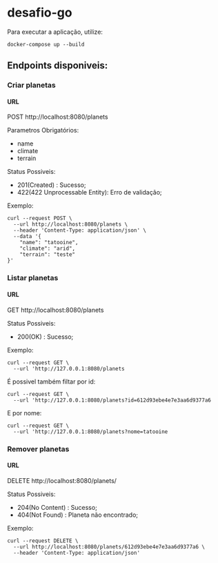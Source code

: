 # desafio-go



Para executar a aplicação, utilize:

```
docker-compose up --build
```

## Endpoints disponiveis:

### Criar planetas
#### URL
POST http://localhost:8080/planets

Parametros Obrigatórios:

- name 
- climate
- terrain

Status Possiveis:

- 201(Created) : Sucesso;
- 422(422 Unprocessable Entity): Erro de validação;

Exemplo:
```
curl --request POST \
  --url http://localhost:8080/planets \
  --header 'Content-Type: application/json' \
  --data '{
	"name": "tatooine",
	"climate": "arid",
	"terrain": "teste"
}'
```

### Listar planetas
#### URL
GET http://localhost:8080/planets

Status Possiveis:
- 200(OK) : Sucesso;

Exemplo:
```
curl --request GET \
  --url 'http://127.0.0.1:8080/planets
```

É possivel também filtar por id:
```
curl --request GET \
  --url 'http://127.0.0.1:8080/planets?id=612d93ebe4e7e3aa6d9377a6
```

E por nome:

```
curl --request GET \
  --url 'http://127.0.0.1:8080/planets?nome=tatooine
```
### Remover planetas
#### URL
DELETE http://localhost:8080/planets/<id>

Status Possiveis:
- 204(No Content) : Sucesso;
- 404(Not Found) : Planeta não encontrado;  

Exemplo:
```
curl --request DELETE \
  --url http://localhost:8080/planets/612d93ebe4e7e3aa6d9377a6 \
  --header 'Content-Type: application/json'
```


